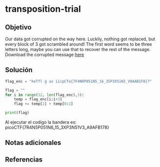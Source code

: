 # transposition-trial 

## Objetivo
Our data got corrupted on the way here. Luckily, nothing got replaced, but every block of 3 got scrambled around! The first word seems to be three letters long, maybe you can use that to recover the rest of the message. Download the corrupted message [here](https://artifacts.picoctf.net/c/193/message.txt)

## Solución
```python
flag_enc = "heTfl g as iicpCTo{7F4NRP051N5_16_35P3X51N3_V9AAB1F8}7"

flag = ""
for i in range(12, len(flag_enc),3):
    temp = flag_enc[i:i+3]
    flag += temp[2] + temp[0:2]

print(flag)
```

Al ejecutar el codigo la bandera es: picoCTF{7R4N5P051N6_15_3XP3N51V3_A9AFB178}


## Notas adicionales


## Referencias